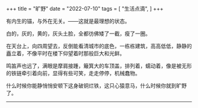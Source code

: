 +++
title = "旷野"
date = "2022-07-10"
tags = [
    "生活点滴",
]
+++

有内生的锚，与外在无关。——这就是最理想的状态。

白的，灰的，黄的，灰头土脸，全都彷佛矮了一截，瘦了一圈。

在天台上，向四周望去，反倒能看清城市的底色，一栋栋建筑，高高低低，静静的矗立着，不像平时在楼下仰望着时那般巨大和光鲜。

鸣笛声也远了，满眼是摩肩接踵，簸箕大的车顶盖，排列着，蠕动着，像是被无形的铁链牵引着向前，显得有些可笑，走走停停，机械蠢物。

什么时候你能静悄悄安顿下这身破铜烂铁，这只心猿意马，什么时候你就到旷野了。

---